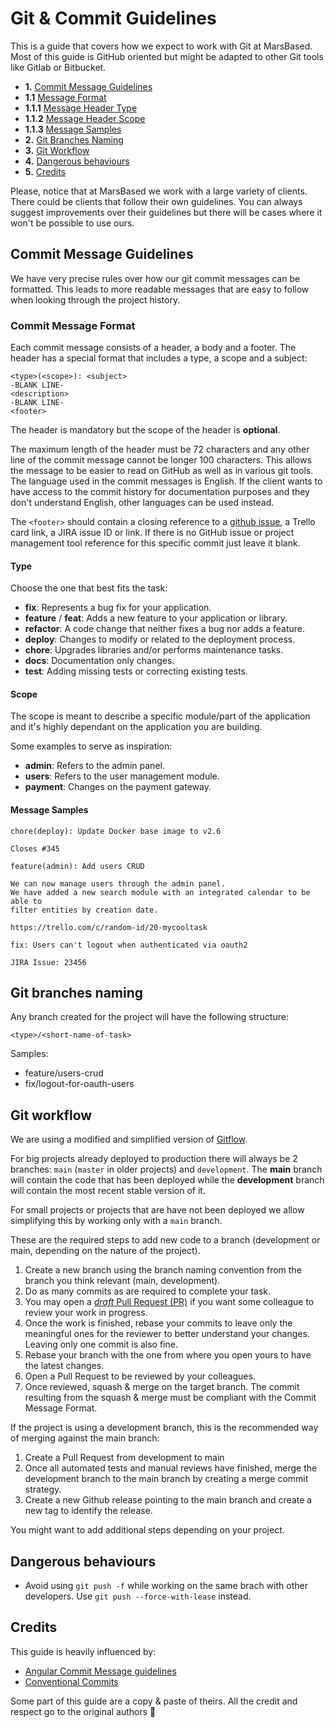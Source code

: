 # Git & Commit Guidelines

This is a guide that covers how we expect to work with Git at MarsBased. Most of this guide is GitHub oriented but might be adapted to other Git tools like Gitlab or Bitbucket.

* **1.** [Commit Message Guidelines](#CommitMessageGuidelines)
* **1.1** [Message Format](#MessageFormat)
* **1.1.1** [Message Header Type](#HeaderType)
* **1.1.2** [Message Header Scope](#HeaderScope)
* **1.1.3** [Message Samples](#CommitMessageSamples)
* **2.** [Git Branches Naming](#GitBranchesNaming)
* **3.** [Git Workflow](#GitWorkflow)
* **4.** [Dangerous behaviours](#DangerousBehaviours)
* **5.** [Credits](#Credits)

Please, notice that at MarsBased we work with a large variety of clients. There could be clients that follow their own guidelines. You can always suggest improvements over their guidelines but there will be cases where it won't be possible to use ours.

## <a name='CommitMessageGuidelines'></a>Commit Message Guidelines

We have very precise rules over how our git commit messages can be formatted. This leads to more readable messages that are easy to follow when looking through the project history.

### <a name='MessageFormat'></a>Commit Message Format

Each commit message consists of a header, a body and a footer. The header has a special format that includes a type, a scope and a subject:

```
<type>(<scope>): <subject>
-BLANK LINE-
<description>
-BLANK LINE-
<footer>
```

The header is mandatory but the scope of the header is **optional**.

The maximum length of the header must be 72 characters and any other line of the commit message cannot be longer 100 characters. This allows the message to be easier to read on GitHub as well as in various git tools.
The language used in the commit messages is English. If the client wants to have access to the commit history for documentation purposes and they don't understand English, other languages can be used instead.

The `<footer>` should contain a closing reference to a [github issue](https://help.github.com/en/github/managing-your-work-on-github/closing-issues-using-keywords), a Trello card link, a JIRA issue ID or link. If there is no GitHub issue or project management tool reference for this specific commit just leave it blank.

#### <a name='HeaderType'></a>Type

Choose the one that best fits the task:

- __fix__: Represents a bug fix for your application.
- __feature__ / __feat__: Adds a new feature to your application or library.
- __refactor__: A code change that neither fixes a bug nor adds a feature.
- __deploy__: Changes to modify or related to the deployment process.
- __chore__: Upgrades libraries and/or performs maintenance tasks.
- __docs__: Documentation only changes.
- __test__: Adding missing tests or correcting existing tests.

#### <a name='HeaderScope'></a>Scope

The scope is meant to describe a specific module/part of the application and it's highly dependant on the application you are building.

Some examples to serve as inspiration:

- __admin__: Refers to the admin panel.
- __users__: Refers to the user management module.
- __payment__: Changes on the payment gateway.

#### <a name='CommitMessageSamples'></a>Message Samples

```
chore(deploy): Update Docker base image to v2.6

Closes #345
```

```
feature(admin): Add users CRUD

We can now manage users through the admin panel.
We have added a new search module with an integrated calendar to be able to
filter entities by creation date.

https://trello.com/c/random-id/20-mycooltask
```

```
fix: Users can't logout when authenticated via oauth2

JIRA Issue: 23456
```

## <a name='GitBranchesNaming'></a>Git branches naming

Any branch created for the project will have the following structure:

`<type>/<short-name-of-task>`

Samples:

- feature/users-crud
- fix/logout-for-oauth-users

## <a name='GitWorkflow'></a>Git workflow

We are using a modified and simplified version of [Gitflow](https://guides.github.com/introduction/flow/).

For big projects already deployed to production there will always be 2 branches: `main` (`master` in older projects) and `development`.
The **main** branch will contain the code that has been deployed while the **development** branch will contain the most recent stable version of it.

For small projects or projects that are have not been deployed we allow simplifying this by working only with a `main` branch.

These are the required steps to add new code to a branch (development or main, depending on the nature of the project).

1. Create a new branch using the branch naming convention from the branch you think relevant (main, development).
2. Do as many commits as are required to complete your task.
3. You may open a [_draft_ Pull Request (PR)](https://github.blog/2019-02-14-introducing-draft-pull-requests/) if you want some colleague to review your work in progress.
4. Once the work is finished, rebase your commits to leave only the meaningful ones for the reviewer to better understand your changes. Leaving only one commit is also fine.
5. Rebase your branch with the one from where you open yours to have the latest changes.
6. Open a Pull Request to be reviewed by your colleagues.
7. Once reviewed, squash & merge on the target branch. The commit resulting from the squash & merge must be compliant with the Commit Message Format.

If the project is using a development branch, this is the recommended way of merging against the main branch:

1. Create a Pull Request from development to main
2. Once all automated tests and manual reviews have finished, merge the development branch to the main branch by creating a merge commit strategy.
3. Create a new Github release pointing to the main branch and create a new tag to identify the release.

You might want to add additional steps depending on your project.

## <a name='DangerousBehaviours'></a>Dangerous behaviours

* Avoid using `git push -f` while working on the same brach with other developers. Use `git push --force-with-lease` instead.

## <a name='Credits'></a>Credits

This guide is heavily influenced by:

- [Angular Commit Message guidelines](https://github.com/angular/angular/blob/22b96b9/CONTRIBUTING.md#-commit-message-guidelines)
- [Conventional Commits](https://www.conventionalcommits.org/en/v1.0.0-beta.2/)

Some part of this guide are a copy & paste of theirs. All the credit and respect go to the original authors 🙌
